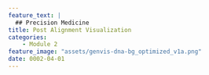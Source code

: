 ```yaml
---
feature_text: |
  ## Precision Medicine
title: Post Alignment Visualization
categories:
    - Module 2
feature_image: "assets/genvis-dna-bg_optimized_v1a.png"
date: 0002-04-01
---
```


